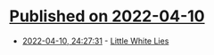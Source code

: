 # [Published on 2022-04-10](index.md)

* [2022-04-10, 24:27:31](https://news.ycombinator.com/item?id=30973410) - [Little White Lies](https://www.historytoday.com/archive/history-matters/little-white-lies)
